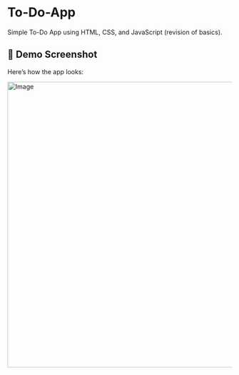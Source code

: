 # To-Do-App
Simple To-Do App using HTML, CSS, and JavaScript (revision of basics).

## 📸 Demo Screenshot
Here’s how the app looks:

<img width="507" height="641" alt="Image" src="https://github.com/user-attachments/assets/90e4c7a1-a951-46e3-bc2f-2e4c52db0355" />
